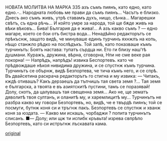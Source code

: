 ﻿
НОВАТА МОЛИТВА НА МАРКА	335
азъ съмъ пиянъ, като едно, като едно.-.. Народната любовь ме прави да съмъ пиянъ... Часътъ е близко. Днесъ ако съмъ живъ, утрѣ ставамъ духъ, нищо, сѣнка... Магарешки свѣтъ, съ една рѣчь... И който умре за народа, той ще бѫде живъ на вѣки вѣковъ... Бива! България да е жива!... А азъ какво съмъ ? — едно магаре, което се бои отъ бистра вода...
Ненадѣйно редакторътъ се прѣкъснж, защото видѣ, че минуваше единъ турчинъ яхнжлъ на копь, нѣщо станжло рѣдко на послѣдъкъ. Той запѣ, като показваше къмъ турчинътъ:
Боятъ настава: тупатъ сърдца ни.
Ето ги близу наш’тѣ душмани.
Куражъ, дружина, вѣрна, сговорна, Нпи не сме веке рая покорна!
— Напрѣдъ, напрѣдъ! извика Беспортевъ. като че прѣдвождаше нѣкоя нивидима дружина, и се спустнж къмъ турчина.
Турчинътъ се обърнж, видѣ Безпортева, че тича къмъ него, и се спрѣ. Въ двайсетина раскрача редакторътъ го стигна и му извика:
— Читакъ, кждѣ отивашъ? Какъ дерзаешъ да тъпчишъ тая света земя ?... Тая земя е българска, а твоята е въ азиятскитѣ пустини, тамъ се поразявай! Долу, скотъ, да цалувашъ тая свещенна земя... Ако не, ще зематъ дяволитѣ твоя султанъ, и оланитѣ му, и харемлицитѣ му...
Турчинътъ не разбра какво му говори Безпортевъ, но, видѣ, че е твърдѣ пиянъ; той се посмуги, бутнж коня си и тръгнж пакъ. Безпортевъ се спустнж и хванж коня за юздата.
— Какво ми искашъ, чорбаджи ? попита турчинътъ слисанъ.
■— Долу; или щж ти испибк кръвьта! изрева свпрѣпо Безпортевъ, като си истръгнж лъскавата кама.

[original](images/376.jpg)